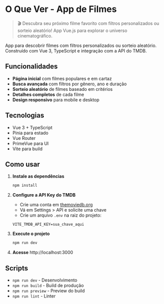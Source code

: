 # O Que Ver - App de Filmes

> 🎬 Descubra seu próximo filme favorito com filtros personalizados ou sorteio aleatório! App Vue.js para explorar o universo cinematográfico.

App para descobrir filmes com filtros personalizados ou sorteio aleatório. Construído com Vue 3, TypeScript e integração com a API do TMDB.

## Funcionalidades

- **Página inicial** com filmes populares e em cartaz
- **Busca avançada** com filtros por gênero, ano e duração
- **Sorteio aleatório** de filmes baseado em critérios
- **Detalhes completos** de cada filme
- **Design responsivo** para mobile e desktop

## Tecnologias

- Vue 3 + TypeScript
- Pinia para estado
- Vue Router
- PrimeVue para UI
- Vite para build

## Como usar

1. **Instale as dependências**

   ```bash
   npm install
   ```

2. **Configure a API Key do TMDB**
   - Crie uma conta em [themoviedb.org](https://www.themoviedb.org/)
   - Vá em Settings > API e solicite uma chave
   - Crie um arquivo `.env` na raiz do projeto:

   ```
   VITE_TMDB_API_KEY=sua_chave_aqui
   ```

3. **Execute o projeto**

   ```bash
   npm run dev
   ```

4. **Acesse** http://localhost:3000

## Scripts

- `npm run dev` - Desenvolvimento
- `npm run build` - Build de produção
- `npm run preview` - Preview do build
- `npm run lint` - Linter
